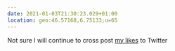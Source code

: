 ```yaml
---
date: 2021-01-03T21:30:23.029+01:00
location: geo:46.57168,6.75133;u=65
---
```

Not sure I will continue to cross post [my likes](https://alienlebarge.ch/likes/) to Twitter 
